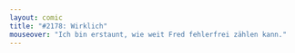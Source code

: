```yaml
---
layout: comic
title: "#2178: Wirklich"
mouseover: "Ich bin erstaunt, wie weit Fred fehlerfrei zählen kann."
---
```

